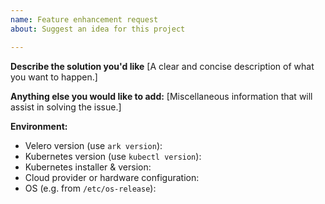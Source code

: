 ```yaml
---
name: Feature enhancement request
about: Suggest an idea for this project

---
```


**Describe the solution you'd like**
[A clear and concise description of what you want to happen.]


**Anything else you would like to add:**
[Miscellaneous information that will assist in solving the issue.]


**Environment:**

- Velero version (use `ark version`):
- Kubernetes version (use `kubectl version`):
- Kubernetes installer & version:
- Cloud provider or hardware configuration:
- OS (e.g. from `/etc/os-release`):
